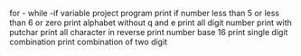 for - while -if variable project
program print if number less than  5 or less than 6 or zero
print alphabet without q and e
print all digit number
print with putchar
print all character in reverse
print number base 16
print single digit combination
print combination of two digit
